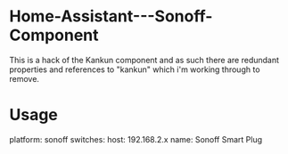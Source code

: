 # Home-Assistant---Sonoff-Component

This is a hack of the Kankun component and as such there are redundant properties and references to "kankun" which i'm working through to remove.

# Usage

platform: sonoff
switches:
  host: 192.168.2.x
  name: Sonoff Smart Plug

